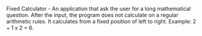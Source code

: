 Fixed Calculator -
An application that ask the user for a long mathematical question. After the input, the program does not calculate on a regular arithmetic rules. It calculates from a fixed position of left to right. Example: 2 + 1 x 2 = 6.



